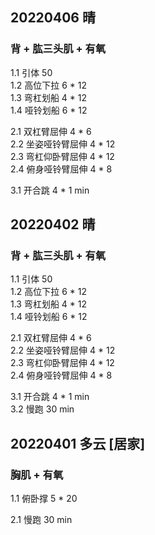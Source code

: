 ## 20220406  晴

### 背 + 肱三头肌 + 有氧  
1.1 引体 50    
1.2 高位下拉 6 * 12  
1.3 弯杠划船 4 * 12      
1.4 哑铃划船 6 * 12    

2.1 双杠臂屈伸 4 * 6  
2.2 坐姿哑铃臂屈伸 4 * 12  
2.3 弯杠仰卧臂屈伸 4 * 12  
2.4 俯身哑铃臂屈伸 4 * 8  

3.1 开合跳 4 * 1 min   



## 20220402  晴

### 背 + 肱三头肌 + 有氧  
1.1 引体 50    
1.2 高位下拉 6 * 12  
1.3 弯杠划船 4 * 12      
1.4 哑铃划船 6 * 12    

2.1 双杠臂屈伸 4 * 6  
2.2 坐姿哑铃臂屈伸 4 * 12  
2.3 弯杠仰卧臂屈伸 4 * 12  
2.4 俯身哑铃臂屈伸 4 * 8  

3.1 开合跳 4 * 1 min   
3.2 慢跑 30 min  



## 20220401  多云 [居家]

### 胸肌 + 有氧   
1.1 俯卧撑 5 * 20  
   
2.1 慢跑 30 min    
